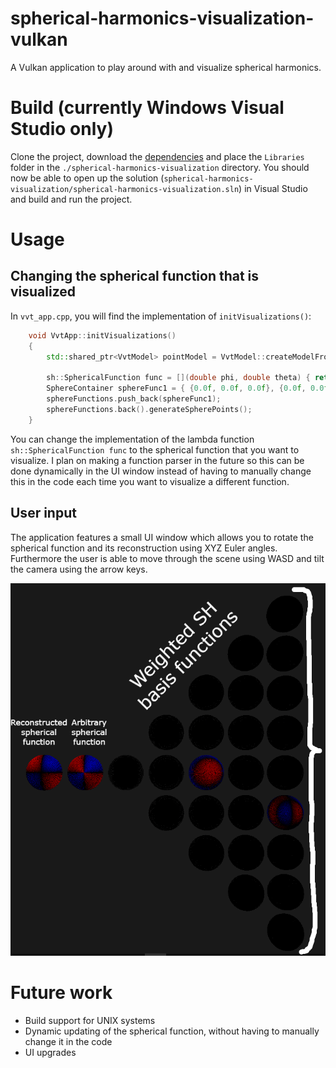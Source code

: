 # spherical-harmonics-visualization-vulkan
A Vulkan application to play around with and visualize spherical harmonics.

# Build (currently Windows Visual Studio only)
Clone the project, download the [dependencies](https://drive.google.com/drive/folders/11RiEnKvYco3RQDe-qgo2Ftz8tPNr44Kh?usp=sharing) and place the `Libraries` folder in the `./spherical-harmonics-visualization` directory. You should now be able to open up the solution (`spherical-harmonics-visualization/spherical-harmonics-visualization.sln`) in Visual Studio and build and run the project.

# Usage
## Changing the spherical function that is visualized
In `vvt_app.cpp`, you will find the implementation of `initVisualizations()`:
```cpp
	void VvtApp::initVisualizations()
	{
		std::shared_ptr<VvtModel> pointModel = VvtModel::createModelFromFile(vvtDevice, "../Models/sphere.obj");

		sh::SphericalFunction func = [](double phi, double theta) { return glm::sin(phi) * glm::cos(phi); };
		SphereContainer sphereFunc1 = { {0.0f, 0.0f, 0.0f}, {0.0f, 0.0f, 0.0f }, 3.0f, func, pointModel };
		sphereFunctions.push_back(sphereFunc1);
		sphereFunctions.back().generateSpherePoints();
	}
```
You can change the implementation of the lambda function `sh::SphericalFunction func` to the spherical function that you want to visualize. I plan on making a function parser in the future so this can be done dynamically in the UI window instead of having to manually change this in the code each time you want to visualize a different function.
## User input
The application features a small UI window which allows you to rotate the spherical function and its reconstruction using XYZ Euler angles. Furthermore the user is able to move through the scene using WASD and tilt the camera using the arrow keys.

![Thumbnail](./thumbnail.png?raw=true "Example visualization")

# Future work
* Build support for UNIX systems
* Dynamic updating of the spherical function, without having to manually change it in the code
* UI upgrades
